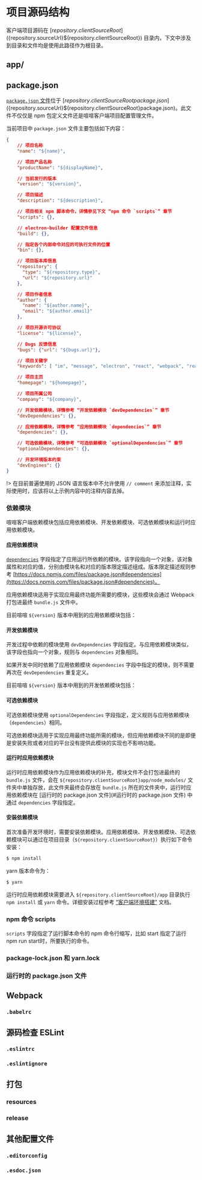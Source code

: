 # 项目源码结构

客户端项目源码在 [${repository.clientSourceRoot}](${repository.sourceUrl}${repository.clientSourceRoot}) 目录内，下文中涉及到目录和文件均是使用此路径作为根目录。

## app/

## package.json

[`package.json` 文件](https://docs.npmjs.com/files/package.json)位于 [${repository.clientSourceRoot}package.json](${repository.sourceUrl}${repository.clientSourceRoot}package.json)。此文件不仅仅是 npm 包定义文件还是喧喧客户端项目配置管理文件。

当前项目中 `package.json` 文件主要包括如下内容：

```json
{
    // 项目名称
    "name": "${name}",

    // 项目产品名称
    "productName": "${displayName}",

    // 当前发行的版本
    "version": "${version}",

    // 项目描述
    "description": "${description}",

    // 项目相关 npm 脚本命令，详情参见下文 “npm 命令 `scripts`” 章节
    "scripts": {},

    // electron-builder 配置文件信息
    "build": {},

    // 指定各个内部命令对应的可执行文件的位置
    "bin": {},

    // 项目版本库信息
    "repository": {
      "type": "${repository.type}",
      "url": "${repository.url}"
    },

    // 项目作者信息
    "author": {
      "name": "${author.name}",
      "email": "${author.email}"
    },

    // 项目开源许可协议
    "license": "${license}",

    // Bugs 反馈信息
    "bugs": {"url": "${bugs.url}"},

    // 项目关键字
    "keywords": [ "im", "message", "electron", "react", "webpack", "react-hot"],

    // 项目主页
    "homepage": "${homepage}",

    // 项目所属公司
    "company": "${company}",

    // 开发依赖模块，详情参考 “开发依赖模块 `devDependencies`” 章节
    "devDependencies": {},

    // 应用依赖模块，详情参考 “应用依赖模块 `dependencies`” 章节
    "dependencies": {},

    // 可选依赖模块，详情参考 “可选依赖模块 `optionalDependencies`” 章节
    "optionalDependencies": {},

    // 开发环境版本约束
    "devEngines": {}
}
```

!> 在目前普遍使用的 JSON 语言版本中不允许使用 `// comment` 来添加注释，实际使用时，应该将以上示例内容中的注释内容去掉。

### 依赖模块

喧喧客户端依赖模块包括应用依赖模块、开发依赖模块、可选依赖模块和运行时应用依赖模块。

#### 应用依赖模块

[`dependencies`](https://docs.npmjs.com/files/package.json#dependencies) 字段指定了应用运行所依赖的模块。该字段指向一个对象，该对象属性和对应的值，分别由模块名和对应的版本限定描述组成。版本限定描述规则参考 [https://docs.npmjs.com/files/package.json#dependencies](https://docs.npmjs.com/files/package.json#dependencies)。

应用依赖模块适用于实现应用最终功能所需要的模块，这些模块会通过 Webpack 打包进最终 `bundle.js` 文件中。

目前喧喧 `${version}` 版本中用到的应用依赖模块包括：

#### 开发依赖模块

开发过程中依赖的模块使用 `devDependencies` 字段指定。与应用依赖模块类似，该字段也指向一个对象，规则与 `dependencies` 对象相同。

如果开发中同时依赖了应用依赖模块 `dependencies` 字段中指定的模块，则不需要再次在 `devDependencies` 重复定义。

目前喧喧 `${version}` 版本中用到的开发依赖模块包括：

#### 可选依赖模块

可选依赖模块使用 `optionalDependencies` 字段指定，定义规则与应用依赖模块（`dependencies`）相同。

可选依赖模块适用于实现应用最终功能所需的模块，但应用依赖模块不同的是即便是安装失败或者对应的平台没有提供此模块的实现也不影响功能。

#### 运行时应用依赖模块

运行时应用依赖模块作为应用依赖模块的补充，模块文件不会打包进最终的 `bundle.js` 文件，会在 `${repository.clientSourceRoot}app/node_modules/` 文件夹中单独存放，此文件夹最终会存放在 `bundle.js` 所在的文件夹中，运行时应用依赖模块在 [运行时的 package.json 文件](#运行时的 package.json 文件) 中通过 `dependencies` 字段指定。

#### 安装依赖模块

首次准备开发环境时，需要安装依赖模块。应用依赖模块、开发依赖模块、可选依赖模块可以通过在项目目录（`${repository.clientSourceRoot}`）执行如下命令安装：

```bash
$ npm install
```

yarn 版本命令为：

```bash
$ yarn
```

运行时应用依赖模块需要进入 `${repository.clientSourceRoot}/app` 目录执行 `npm install` 或 `yarn` 命令。详细安装过程参考 [“客户端环境搭建”](client/start.md) 文档。

### npm 命令 scripts

`scripts` 字段指定了运行脚本命令的 npm 命令行缩写，比如 start 指定了运行 npm run start时，所要执行的命令。

### package-lock.json 和 yarn.lock

### 运行时的 package.json 文件


## Webpack

### `.babelrc`

## 源码检查 ESLint

### `.eslintrc`

### `.eslintignore`

## 打包

### resources

### release

###

## 其他配置文件

### `.editorconfig`

### `.esdoc.json`